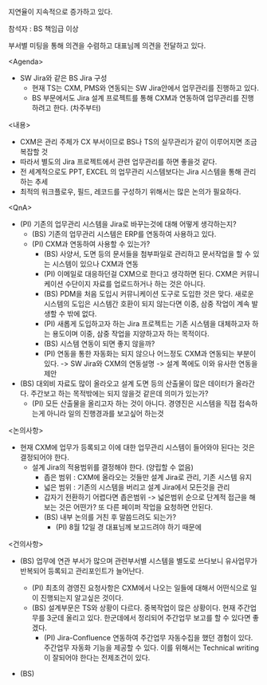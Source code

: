 지연율이 지속적으로 증가하고 있다.

참석자 : BS 책임급 이상

부서별 미팅을 통해 의견을 수렴하고 대표님께 의견을 전달하고 있다.

\<Agenda>
- SW Jira와 같은 BS Jira 구성
	- 현재 TS는 CXM, PMS와 연동되는 SW Jira안에서 업무관리를 진행하고 있다.
	- BS 부문에서도 Jira 설계 프로젝트를 통해 CXM과 연동하여 업무관리를 진행하려고 한다. (차주부터)

<내용>
- CXM은 관리 주체가 CX 부서이므로 BS나 TS의 실무관리가 같이 이루어지면 조금 복잡할 것
- 따라서 별도의 Jira 프로젝트에서 관련 업무관리를 하면 좋을것 같다.
- 전 세계적으로도 PPT, EXCEL 의 업무관리 시스템보다는 Jira 시스템을 통해 관리하는 추세
- 최적의 워크플로우, 필드, 레코드를 구성하기 위해서는 많은 논의가 필요하다.

\<QnA>
- (PI) 기존의 업무관리 시스템을 Jira로 바꾸는것에 대해 어떻게 생각하는지?
	- (BS) 기존의 업무관리 시스템은 ERP를 연동하여 사용하고 있다. 
	- (PI) CXM과 연동하여 사용할 수 있는가?
		- (BS) 사양서, 도면 등의 문서들을 첨부파일로 관리하고 문서작업을 할 수 있는 시스템이 있으나 CXM과 연동
		- (PI) 이메일로 대응하던걸 CXM으로 한다고 생각하면 된다. CXM은 커뮤니케이션 수단이지 자료를 업로드하거나 하는 것은 아니다.
		- (BS) PDM을 처음 도입시 커뮤니케이션 도구로 도입한 것은 맞다. 새로운 시스템의 도입은 시스템간 호환이 되지 않는다면 이중, 삼중 작업이 계속 발생할 수 밖에 없다.
		- (PI) 새롭게 도입하고자 하는 Jira 프로젝트는 기존 시스템을 대체하고자 하는 용도이며 이중, 삼중 작업을 지양하고자 하는 목적이다.
		- (BS) 시스템 연동이 되면 좋지 않을까? 
		- (PI) 연동을 통한 자동화는 되지 않으나 어느정도 CXM과 연동되는 부분이 있다.
		  -> SW Jira와 CXM의 연동설명
		  -> 설계 쪽에도 이와 유사한 연동을 제안
- (BS) 대외비 자료도 많이 올라오고 설계 도면 등의 산출물이 많은 데이터가 올라간다. 주간보고 하는 목적밖에는 되지 않을것 같은데 의미가 있는가? 
	- (PI) 모든 산출물을 올리고자 하는 것이 아니다. 경영진은 시스템을 직접 접속하는게 아니라 일의 진행경과를 보고싶어 하는것

<논의사항>
- 현재 CXM에 업무가 등록되고 이에 대한 업무관리 시스템이 들어와야 된다는 것은 결정되어야 한다.
	- 설계 Jira의 적용범위를 결정해야 한다. (양립할 수 없음)
		- 좁은 범위 : CXM에 올라오는 것들만 설계 Jira로 관리, 기존 시스템 유지
		- 넓은 범위 : 기존의 시스템을 버리고 설계 Jira에서 모든것을 관리
		- 갑자기 전환하기 어렵다면 좁은범위 -> 넓은범위 순으로 단계적 접근을 해보는 것은 어떤가? 또 다른 페이퍼 작업을 요청하면 안된다.
		- (BS) 내부 논의를 거친 후 말씀드려도 되는가?
			- (PI) 8월 12일 경 대표님께 보고드려야 하기 때문에 

<건의사항>
- (BS) 업무에 연관 부서가 많으며 관련부서별 시스템을 별도로 쓰다보니 유사업무가 반복되어 등록되고 관리포인트가 늘어난다.
	- (PI) 최초의 경영진 요청사항은 CXM에서 나오는 일들에 대해서 어떤식으로 일이 진행되는지 알고싶은 것이다.
	- (BS) 설계부문은 TS와 상황이 다르다. 중복작업이 많은 상황이다. 현재 주간업무를 3군데 올리고 있다. 한군데에서 정리되어 주간업무 보고를 할 수 있다면 좋겠다. 
		- (PI) Jira-Confluence 연동하여 주간업무 자동수집을 했던 경험이 있다. 주간업무 자동화 기능을 제공할 수 있다. 이를 위해서는 Technical writing이 잘되어야 한다는 전제조건이 있다.

- (BS) 